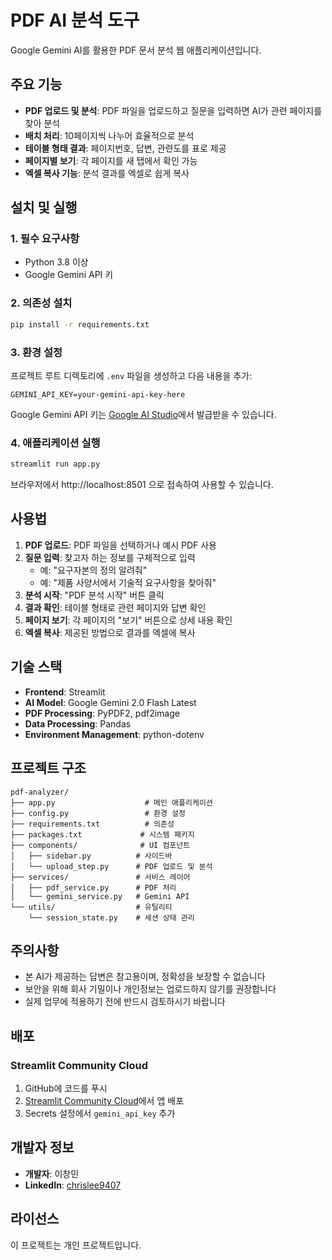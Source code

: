 # PDF AI 분석 도구

Google Gemini AI를 활용한 PDF 문서 분석 웹 애플리케이션입니다.

## 주요 기능

- **PDF 업로드 및 분석**: PDF 파일을 업로드하고 질문을 입력하면 AI가 관련 페이지를 찾아 분석
- **배치 처리**: 10페이지씩 나누어 효율적으로 분석
- **테이블 형태 결과**: 페이지번호, 답변, 관련도를 표로 제공
- **페이지별 보기**: 각 페이지를 새 탭에서 확인 가능
- **엑셀 복사 기능**: 분석 결과를 엑셀로 쉽게 복사

## 설치 및 실행

### 1. 필수 요구사항

- Python 3.8 이상
- Google Gemini API 키

### 2. 의존성 설치

```bash
pip install -r requirements.txt
```

### 3. 환경 설정

프로젝트 루트 디렉토리에 `.env` 파일을 생성하고 다음 내용을 추가:

```
GEMINI_API_KEY=your-gemini-api-key-here
```

Google Gemini API 키는 [Google AI Studio](https://makersuite.google.com/app/apikey)에서 발급받을 수 있습니다.

### 4. 애플리케이션 실행

```bash
streamlit run app.py
```

브라우저에서 http://localhost:8501 으로 접속하여 사용할 수 있습니다.

## 사용법

1. **PDF 업로드**: PDF 파일을 선택하거나 예시 PDF 사용
2. **질문 입력**: 찾고자 하는 정보를 구체적으로 입력
   - 예: "요구자본의 정의 알려줘"
   - 예: "제품 사양서에서 기술적 요구사항을 찾아줘"
3. **분석 시작**: "PDF 분석 시작" 버튼 클릭
4. **결과 확인**: 테이블 형태로 관련 페이지와 답변 확인
5. **페이지 보기**: 각 페이지의 "보기" 버튼으로 상세 내용 확인
6. **엑셀 복사**: 제공된 방법으로 결과를 엑셀에 복사

## 기술 스택

- **Frontend**: Streamlit
- **AI Model**: Google Gemini 2.0 Flash Latest
- **PDF Processing**: PyPDF2, pdf2image
- **Data Processing**: Pandas
- **Environment Management**: python-dotenv

## 프로젝트 구조

```
pdf-analyzer/
├── app.py                    # 메인 애플리케이션
├── config.py                 # 환경 설정
├── requirements.txt          # 의존성
├── packages.txt             # 시스템 패키지
├── components/              # UI 컴포넌트
│   ├── sidebar.py          # 사이드바
│   └── upload_step.py      # PDF 업로드 및 분석
├── services/               # 서비스 레이어
│   ├── pdf_service.py      # PDF 처리
│   └── gemini_service.py   # Gemini API
└── utils/                  # 유틸리티
    └── session_state.py    # 세션 상태 관리
```

## 주의사항

- 본 AI가 제공하는 답변은 참고용이며, 정확성을 보장할 수 없습니다
- 보안을 위해 회사 기밀이나 개인정보는 업로드하지 않기를 권장합니다
- 실제 업무에 적용하기 전에 반드시 검토하시기 바랍니다

## 배포

### Streamlit Community Cloud

1. GitHub에 코드를 푸시
2. [Streamlit Community Cloud](https://share.streamlit.io)에서 앱 배포
3. Secrets 설정에서 `gemini_api_key` 추가

## 개발자 정보

- **개발자**: 이창민
- **LinkedIn**: [chrislee9407](https://www.linkedin.com/in/chrislee9407/)

## 라이선스

이 프로젝트는 개인 프로젝트입니다.